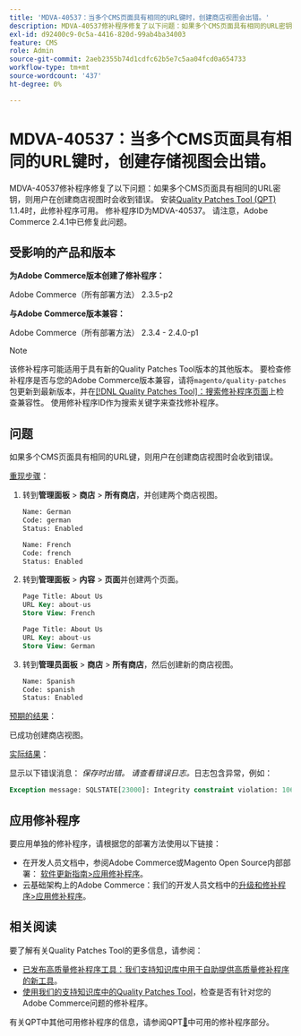 ```yaml
---
title: 'MDVA-40537：当多个CMS页面具有相同的URL键时，创建商店视图会出错。'
description: MDVA-40537修补程序修复了以下问题：如果多个CMS页面具有相同的URL密钥，则用户在创建商店视图时会收到错误。 安装[Quality Patches Tool (QPT)](https://experienceleague.adobe.com/en/docs/commerce-operations/upgrade-guide/patches/overview) 1.1.4后，即可使用此修补程序。 修补程序ID为MDVA-40537。 请注意，Adobe Commerce 2.4.1中已修复此问题。
exl-id: d92400c9-0c5a-4416-820d-99ab4ba34003
feature: CMS
role: Admin
source-git-commit: 2aeb2355b74d1cdfc62b5e7c5aa04fcd0a654733
workflow-type: tm+mt
source-wordcount: '437'
ht-degree: 0%

---
```


# MDVA-40537：当多个CMS页面具有相同的URL键时，创建存储视图会出错。

MDVA-40537修补程序修复了以下问题：如果多个CMS页面具有相同的URL密钥，则用户在创建商店视图时会收到错误。 安装[Quality Patches Tool (QPT)](https://experienceleague.adobe.com/en/docs/commerce-operations/upgrade-guide/patches/overview) 1.1.4时，此修补程序可用。 修补程序ID为MDVA-40537。 请注意，Adobe Commerce 2.4.1中已修复此问题。

## 受影响的产品和版本

**为Adobe Commerce版本创建了修补程序：**

Adobe Commerce（所有部署方法） 2.3.5-p2

**与Adobe Commerce版本兼容：**

Adobe Commerce（所有部署方法） 2.3.4 - 2.4.0-p1

>[!NOTE]
>
>该修补程序可能适用于具有新的Quality Patches Tool版本的其他版本。 要检查修补程序是否与您的Adobe Commerce版本兼容，请将`magento/quality-patches`包更新到最新版本，并在[[!DNL Quality Patches Tool]：搜索修补程序页面](https://experienceleague.adobe.com/tools/commerce-quality-patches/index.html)上检查兼容性。 使用修补程序ID作为搜索关键字来查找修补程序。


## 问题

如果多个CMS页面具有相同的URL键，则用户在创建商店视图时会收到错误。

<u>重现步骤</u>：

1. 转到&#x200B;**管理面板** > **商店** > **所有商店**，并创建两个商店视图。

   ```sql
   Name: German
   Code: german
   Status: Enabled
   ```

   ```sql
   Name: French
   Code: french
   Status: Enabled
   ```

1. 转到&#x200B;**管理面板** > **内容** > **页面**&#x200B;并创建两个页面。

   ```sql
   Page Title: About Us
   URL Key: about-us
   Store View: French
   ```

   ```sql
   Page Title: About Us
   URL Key: about-us
   Store View: German
   ```

1. 转到&#x200B;**管理员面板** > **商店** > **所有商店**，然后创建新的商店视图。

   ```sql
   Name: Spanish
   Code: spanish
   Status: Enabled
   ```

<u>预期的结果</u>：

已成功创建商店视图。

<u>实际结果</u>：

显示以下错误消息： *保存时出错。 请查看错误日志。*&#x200B;日志包含异常，例如：

```sql
Exception message: SQLSTATE[23000]: Integrity constraint violation: 1062 Duplicate entry 'about-us-4' for key 'URL_REWRITE_REQUEST_PATH_STORE_ID', query was: INSERT  INTO }}url_rewrite{{ (}}redirect_type{{,}}is_autogenerated{{,}}metadata{{,}}description{{,}}store_id{{,}}entity_type{{,}}entity_id{{,}}request_path{{,}}target_path{{) VALUES (?, ?, ?, ?, ?, ?, ?, ?, ?), (?, ?, ?, ?, ?, ?, ?, ?, ?), (?, ?, ?, ?, ?, ?, ?, ?, ?), (?, ?, ?, ?, ?, ?, ?, ?, ?), (?, ?, ?, ?, ?, ?, ?, ?, ?), (?, ?, ?, ?, ?, ?, ?, ?, ?)
```

## 应用修补程序

要应用单独的修补程序，请根据您的部署方法使用以下链接：

* 在开发人员文档中，参阅Adobe Commerce或Magento Open Source内部部署： [软件更新指南>应用修补程序](https://experienceleague.adobe.com/en/docs/commerce-operations/tools/quality-patches-tool/usage)。
* 云基础架构上的Adobe Commerce：我们的开发人员文档中的[升级和修补程序>应用修补程序](https://experienceleague.adobe.com/en/docs/commerce-cloud-service/user-guide/develop/upgrade/apply-patches)。

## 相关阅读

要了解有关Quality Patches Tool的更多信息，请参阅：

* [已发布高质量修补程序工具：我们支持知识库中用于自助提供高质量修补程序的新工具](/help/announcements/adobe-commerce-announcements/magento-quality-patches-released-new-tool-to-self-serve-quality-patches.md)。
* [使用我们的支持知识库中的Quality Patches Tool](/help/support-tools/patches-available-in-qpt-tool/check-patch-for-magento-issue-with-magento-quality-patches.md)，检查是否有针对您的Adobe Commerce问题的修补程序。

有关QPT中其他可用修补程序的信息，请参阅QPT[&#128279;](https://support.magento.com/hc/en-us/sections/360010506631-Patches-available-in-QPT-tool-)中可用的修补程序部分。

